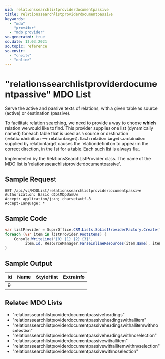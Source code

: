 ```yaml
---
uid: relationssearchlistproviderdocumentpassive
title: relationssearchlistproviderdocumentpassive
keywords:
  - "mdo"
  - "provider"
  - "mdo provider"
so.generated: true
so.date: 18.03.2021
so.topic: reference
so.envir:
  - "onsite"
  - "online"
---
```


# "relationssearchlistproviderdocumentpassive" MDO List
Serve the active and passive texts of relations, with a given table as source (active)
or destination (passive).

To facilitate relation searching, we need to provide a way to choose <b>which</b> relation we
would like to find. This provider supplies one list (dynamically named) for each table that
is used as a source or destination (relationdefinition --&gt; relationtarget).
<para />
Each relation target combination supplied by relationtarget causes the relationdefinition to
appear in the correct direction, in the list for a table. Each such list is always flat.

Implemented by the <see cref="T:SuperOffice.CRM.Lists.RelationsSearchListProvider">RelationsSearchListProvider</see> class.
The name of the MDO list is 'relationssearchlistproviderdocumentpassive'.




## Sample Request

```http!
GET /api/v1/MDOList/relationssearchlistproviderdocumentpassive
Authorization: Basic dGplMDpUamUw
Accept: application/json; charset=utf-8
Accept-Language: *

```

## Sample Code
```cs
var listProvider = SuperOffice.CRM.Lists.SoListProviderFactory.Create("relationssearchlistproviderdocumentpassive", forceFlatList: true);
foreach (var item in listProvider.RootItems) {
    Console.WriteLine("{0} {1} {2} {3}", 
         item.Id, ResourceManager.ParseInlineResources(item.Name), item.StyleHint, item.ExtraInfo);
}
```

## Sample Output

|Id   | Name  |StyleHint|ExtraInfo |
| --- | ----- | ------- | -------- |
|9||||


## Related MDO Lists

* "relationssearchlistproviderdocumentpassiveheadings"
* "relationssearchlistproviderdocumentpassiveheadingswithallitem"
* "relationssearchlistproviderdocumentpassiveheadingswithallitemwithnoselection"
* "relationssearchlistproviderdocumentpassiveheadingswithnoselection"
* "relationssearchlistproviderdocumentpassivewithallitem"
* "relationssearchlistproviderdocumentpassivewithallitemwithnoselection"
* "relationssearchlistproviderdocumentpassivewithnoselection"
